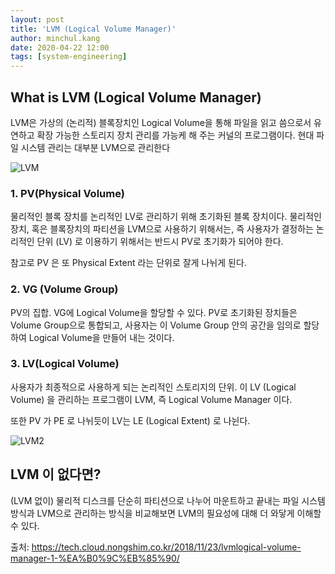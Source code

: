 ```yaml
---
layout: post
title: 'LVM (Logical Volume Manager)'
author: minchul.kang
date: 2020-04-22 12:00
tags: [system-engineering]
---
```




## What is LVM (Logical Volume Manager)

LVM은 가상의 (논리적) 블록장치인 Logical Volume을 통해 파일을 읽고 씀으로서 유연하고 확장 가능한 스토리지 장치 관리를 가능케 해 주는 커널의 프로그램이다. 현대 파일 시스템 관리는 대부분 LVM으로 관리한다

<img src="https://tech.cloud.nongshim.co.kr/wp-content/uploads/2018/11/LVM-01.png" alt="LVM">

### 1. PV(Physical Volume)

물리적인 블록 장치를 논리적인 LV로 관리하기 위해 초기화된 블록 장치이다.
물리적인 장치, 혹은 블록장치의 파티션을 LVM으로 사용하기 위해서는, 즉 사용자가 결정하는 논리적인 단위 (LV) 로 이용하기 위해서는 반드시 PV로 초기화가 되어야 한다.

참고로 PV 은 또 Physical Extent 라는 단위로 잘게 나뉘게 된다.

### 2. VG (Volume Group)

PV의 집합. VG에 Logical Volume을 할당할 수 있다.
PV로 초기화된 장치들은 Volume Group으로 통합되고,
사용자는 이 Volume Group 안의 공간을 임의로 할당하여 Logical Volume을 만들어 내는 것이다.

### 3. LV(Logical Volume)

사용자가 최종적으로 사용하게 되는 논리적인 스토리지의 단위. 이 LV (Logical Volume) 을 관리하는 프로그램이 LVM, 즉 Logical Volume Manager 이다.

또한 PV 가 PE 로 나뉘듯이 LV는 LE (Logical Extent) 로 나뉜다. 

<img src="https://tech.cloud.nongshim.co.kr/wp-content/uploads/2018/11/LVM-04.png" alt ="LVM2">

## LVM 이 없다면?

(LVM 없이) 물리적 디스크를 단순히 파티션으로 나누어 마운트하고 끝내는 파일 시스템 방식과 
LVM으로 관리하는 방식을 비교해보면 LVM의 필요성에 대해 더 와닿게 이해할 수 있다.

출처: https://tech.cloud.nongshim.co.kr/2018/11/23/lvmlogical-volume-manager-1-%EA%B0%9C%EB%85%90/